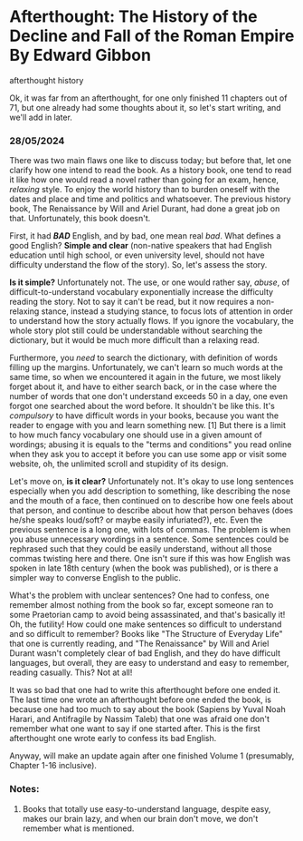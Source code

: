 # Afterthought: The History of the Decline and Fall of the Roman Empire By Edward Gibbon
afterthought history

Ok, it was far from an afterthought, for one only finished 11 chapters out of 71, but one already had some thoughts about it, so let's start writing, and we'll add in later. 

### 28/05/2024
There was two main flaws one like to discuss today; but before that, let one clarify how one intend to read the book. As a history book, one tend to read it like how one would read a novel rather than going for an exam, hence, _relaxing_ style. To enjoy the world history than to burden oneself with the dates and place and time and politics and whatsoever. The previous history book, The Renaissance by Will and Ariel Durant, had done a great job on that. Unfortunately, this book doesn't. 

First, it had **_BAD_** English, and by bad, one mean real _bad_. What defines a good English? **Simple and clear** (non-native speakers that had English education until high school, or even university level, should not have difficulty understand the flow of the story). So, let's assess the story. 

**Is it simple?** Unfortunately not. The use, or one would rather say, _abuse_, of difficult-to-understand vocabulary exponentially increase the difficulty reading the story. Not to say it can't be read, but it now requires a non-relaxing stance, instead a studying stance, to focus lots of attention in order to understand how the story actually flows. If you ignore the vocabulary, the whole story plot still could be understandable without searching the dictionary, but it would be much more difficult than a relaxing read. 

Furthermore, you _need_ to search the dictionary, with definition of words filling up the margins. Unfortunately, we can't learn so much words at the same time, so when we encountered it again in the future, we most likely forget about it, and have to either search back, or in the case where the number of words that one don't understand exceeds 50 in a day, one even forgot one searched about the word before. It shouldn't be like this. It's _compulsory_ to have difficult words in your books, because you want the reader to engage with you and learn something new. [1] But there is a limit to how much fancy vocabulary one should use in a given amount of wordings; abusing it is equals to the "terms and conditions" you read online when they ask you to accept it before you can use some app or visit some website, oh, the unlimited scroll and stupidity of its design. 

Let's move on, **is it clear?** Unfortunately not. It's okay to use long sentences especially when you add description to something, like describing the nose and the mouth of a face, then continued on to describe how one feels about that person, and continue to describe about how that person behaves (does he/she speaks loud/soft? or maybe easily infuriated?), etc. Even the previous sentence is a long one, with lots of commas. The problem is when you abuse unnecessary wordings in a sentence. Some sentences could be rephrased such that they could be easily understand, without all those commas twisting here and there. One isn't sure if this was how English was spoken in late 18th century (when the book was published), or is there a simpler way to converse English to the public. 

What's the problem with unclear sentences? One had to confess, one remember almost nothing from the book so far, except someone ran to some Praetorian camp to avoid being assassinated, and that's basically it! Oh, the futility! How could one make sentences so difficult to understand and so difficult to remember? Books like "The Structure of Everyday Life" that one is currently reading, and "The Renaissance" by Will and Ariel Durant wasn't completely clear of bad English, and they do have difficult languages, but overall, they are easy to understand and easy to remember, reading casually. This? Not at all! 

It was so bad that one had to write this afterthought before one ended it. The last time one wrote an afterthought before one ended the book, is because one had too much to say about the book (Sapiens by Yuval Noah Harari, and Antifragile by Nassim Taleb) that one was afraid one don't remember what one want to say if one started after. This is the first afterthought one wrote early to confess its bad English. 

Anyway, will make an update again after one finished Volume 1 (presumably, Chapter 1-16 inclusive). 


### Notes:
1. Books that totally use easy-to-understand language, despite easy, makes our brain lazy, and when our brain don't move, we don't remember what is mentioned. 